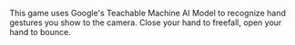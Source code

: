 This game uses Google's Teachable Machine AI Model to recognize hand gestures you show to the camera. Close your hand to freefall, open your hand to bounce.